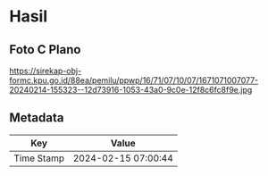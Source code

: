 # Hasil

## Foto C Plano

https://sirekap-obj-formc.kpu.go.id/88ea/pemilu/ppwp/16/71/07/10/07/1671071007077-20240214-155323--12d73916-1053-43a0-9c0e-12f8c6fc8f9e.jpg


## Metadata

| Key        | Value               |
| ---------- | ------------------- |
| Time Stamp | 2024-02-15 07:00:44 |




